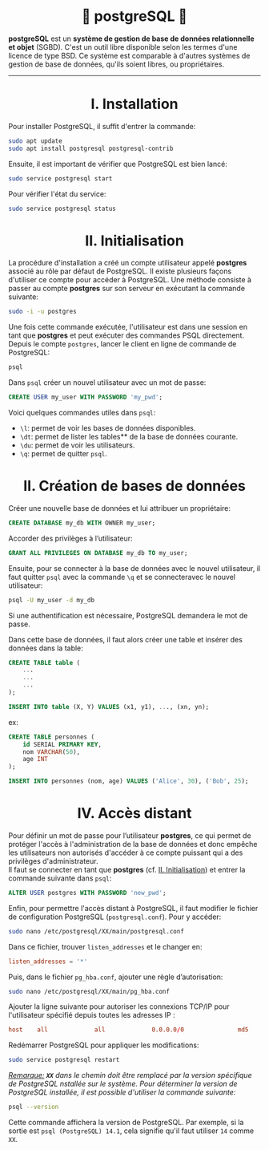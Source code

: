 <h1 align='center'> 🐘 postgreSQL 🐘 </h1>

**postgreSQL** est un **système de gestion de base de données relationnelle et objet** (SGBD). C'est un outil libre disponible selon les termes d'une licence de type BSD. Ce système est comparable à d'autres systèmes de gestion de base de données, qu'ils soient libres, ou propriétaires. 

___

<h1 align='center'> I. Installation </h1> 

Pour installer PostgreSQL, il suffit d'entrer la commande:
```bash
sudo apt update
sudo apt install postgresql postgresql-contrib
```   

Ensuite, il est important de vérifier que PostgreSQL est bien lancé:
```bash
sudo service postgresql start
```

Pour vérifier l'état du service:
```bash
sudo service postgresql status
```

<h1 align='center' id="init"> II. Initialisation </h1> 

La procédure d'installation a créé un compte utilisateur appelé **postgres** associé au rôle par défaut de PostgreSQL. Il existe plusieurs façons d'utiliser ce compte pour accéder à PostgreSQL. Une méthode consiste à passer au compte **postgres** sur son serveur en exécutant la commande suivante:
```bash
sudo -i -u postgres
``` 

Une fois cette commande exécutée, l'utilisateur est dans une session en tant que **postgres** et peut exécuter des commandes PSQL directement. Depuis le compte `postgres`, lancer le client en ligne de commande de PostgreSQL:
```bash
psql
```

Dans `psql` créer un nouvel utilisateur avec un mot de passe:
```sql
CREATE USER my_user WITH PASSWORD 'my_pwd';
```

Voici quelques commandes utiles dans `psql`:
- `\l`: permet de voir les bases de données disponibles.
- `\dt`: permet de lister les tables** de la base de données courante.
- `\du`: permet de voir les utilisateurs.
- `\q`: permet de quitter `psql`.



<h1 align='center'> II. Création de bases de données </h1> 

Créer une nouvelle base de données et lui attribuer un propriétaire:
```sql
CREATE DATABASE my_db WITH OWNER my_user;
```


Accorder des privilèges à l’utilisateur:
```sql
GRANT ALL PRIVILEGES ON DATABASE my_db TO my_user;
```

Ensuite, pour se connecter à la base de données avec le nouvel utilisateur, il faut quitter `psql` avec la commande `\q` et se connecteravec le nouvel utilisateur:
```bash
psql -U my_user -d my_db
```

Si une authentification est nécessaire, PostgreSQL demandera le mot de passe.


Dans cette base de données, il faut alors créer une table et insérer des données dans la table:
```sql
CREATE TABLE table (
    ...
    ...
    ...
);

INSERT INTO table (X, Y) VALUES (x1, y1), ..., (xn, yn);
```
ex: 
```sql
CREATE TABLE personnes (
    id SERIAL PRIMARY KEY,
    nom VARCHAR(50),
    age INT
);

INSERT INTO personnes (nom, age) VALUES ('Alice', 30), ('Bob', 25);
```




<h1 align='center'> IV. Accès distant </h1> 

Pour définir un mot de passe pour l’utilisateur **postgres**, ce qui permet de protéger l'accès à l'administration de la base de données et donc empêche les utilisateurs non autorisés d'accéder à ce compte puissant qui a des privilèges d'administrateur.   
Il faut se connecter en tant que **postgres** (cf. [II. Initialisation](#init)) et entrer la commande suivante dans `psql`:

```sql
ALTER USER postgres WITH PASSWORD 'new_pwd';
```

Enfin, pour permettre l'accès distant à PostgreSQL, il faut modifier le fichier de configuration PostgreSQL (`postgresql.conf`). Pour y accéder:
```bash
sudo nano /etc/postgresql/XX/main/postgresql.conf
```

Dans ce fichier, trouver `listen_addresses` et le changer en:
```conf
listen_addresses = '*'
```

Puis, dans le fichier `pg_hba.conf`, ajouter une règle d’autorisation:
```bash
sudo nano /etc/postgresql/XX/main/pg_hba.conf
```

Ajouter la ligne suivante pour autoriser les connexions TCP/IP pour l'utilisateur spécifié depuis toutes les adresses IP :
```conf
host    all             all             0.0.0.0/0               md5
```

Redémarrer PostgreSQL pour appliquer les modifications:
```bash
sudo service postgresql restart
```


*<u>Remarque:</u> **`XX`** dans le chemin doit être remplacé par la version spécifique de PostgreSQL nstallée sur le système. Pour déterminer la version de PostgreSQL installée, il est possible  d'utiliser la commande suivante:*
```bash
psql --version
```
Cette commande affichera la version de PostgreSQL. Par exemple, si la sortie est `psql (PostgreSQL) 14.1`, cela signifie qu'il faut utiliser `14` comme `XX`.